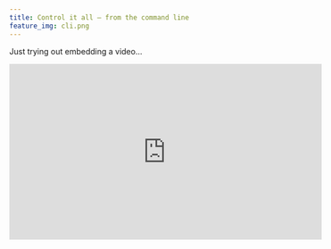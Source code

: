 ```yaml
---
title: Control it all – from the command line
feature_img: cli.png
---
```


Just trying out embedding a video...

<iframe width="560" height="315" src="https://www.youtube.com/embed/lwYOwJZ4Q8Q?si=ep7gh845hrypQC3a" title="YouTube video player" frameborder="0" allow="accelerometer; autoplay; clipboard-write; encrypted-media; gyroscope; picture-in-picture; web-share" referrerpolicy="strict-origin-when-cross-origin" allowfullscreen></iframe>
